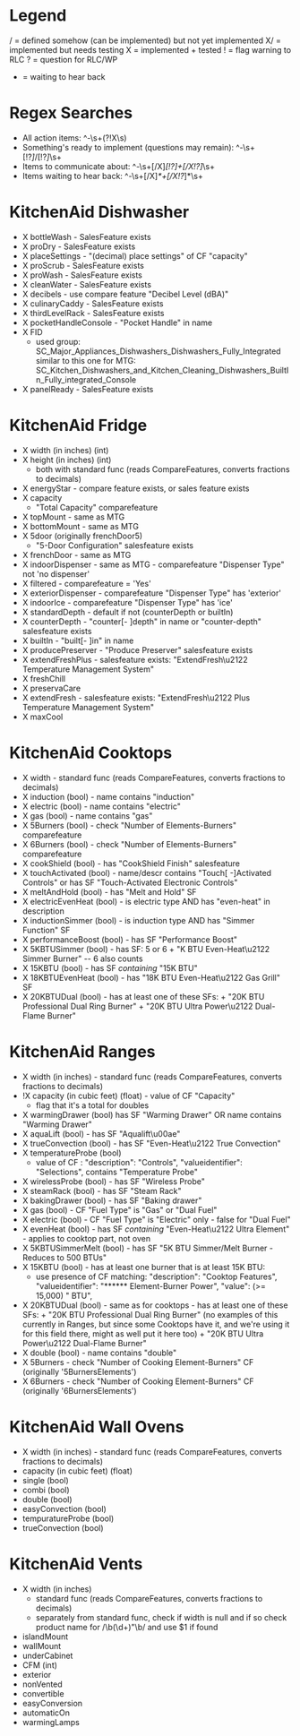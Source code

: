 # Legend
/ = defined somehow (can be implemented) but not yet implemented
X/ = implemented but needs testing
X = implemented + tested
! = flag warning to RLC
? = question for RLC/WP
* = waiting to hear back

# Regex Searches

- All action items: ^-\s+(?!X\s)
- Something's ready to implement (questions may remain): ^-\s+[!?*]*/[!?*]*\s+
- Items to communicate about: ^-\s+[/X]*[!?]+[/X!?]*\s+
- Items waiting to hear back: ^-\s+[/X]*\*+[/X!?*]*\s+

# KitchenAid Dishwasher
- X bottleWash - SalesFeature exists
- X proDry - SalesFeature exists
- X placeSettings - "(decimal) place settings" of CF "capacity"
- X proScrub - SalesFeature exists
- X proWash - SalesFeature exists
- X cleanWater - SalesFeature exists
- X decibels - use compare feature "Decibel Level (dBA)"
- X culinaryCaddy - SalesFeature exists
- X thirdLevelRack - SalesFeature exists
- X pocketHandleConsole - "Pocket Handle" in name
- X FID
    + used group:
        SC_Major_Appliances_Dishwashers_Dishwashers_Fully_Integrated
        similar to this one for MTG:
        SC_Kitchen_Dishwashers_and_Kitchen_Cleaning_Dishwashers_BuiltIn_Fully_integrated_Console
- X panelReady - SalesFeature exists

# KitchenAid Fridge
- X width (in inches) (int)
- X height (in inches) (int)
    + both with standard func (reads CompareFeatures, converts fractions to decimals)
- X energyStar - compare feature exists, or sales feature exists
- X capacity
    + "Total Capacity" comparefeature
- X topMount - same as MTG
- X bottomMount - same as MTG
- X 5door (originally frenchDoor5)
    + "5-Door Configuration" salesfeature exists
- X frenchDoor - same as MTG
- X indoorDispenser - same as MTG - comparefeature "Dispenser Type" not 'no dispenser'
- X filtered - comparefeature = 'Yes'
- X exteriorDispenser - comparefeature "Dispenser Type" has 'exterior'
- X indoorIce - comparefeature "Dispenser Type" has 'ice'
- X standardDepth - default if not (counterDepth or builtIn)
- X counterDepth - "counter[- ]depth" in name or "counter-depth" salesfeature exists
- X builtIn - "built[- ]in" in name
- X producePreserver - "Produce Preserver" salesfeature exists
- X extendFreshPlus - salesfeature exists: "ExtendFresh\u2122 Temperature Management System"
- X freshChill
- X preservaCare 
- X extendFresh - salesfeature exists: "ExtendFresh\u2122 Plus Temperature Management System"
- X maxCool

# KitchenAid Cooktops
- X width - standard func (reads CompareFeatures, converts fractions to decimals)
- X induction (bool) - name contains "induction"
- X electric (bool) - name contains "electric"
- X gas (bool) - name contains "gas"
- X 5Burners (bool)  - check "Number of Elements-Burners" comparefeature
- X 6Burners (bool) - check "Number of Elements-Burners" comparefeature
- X cookShield (bool) - has "CookShield Finish" salesfeature
- X touchActivated (bool) - name/descr contains "Touch[ -]Activated Controls" or has SF "Touch-Activated Electronic Controls"
- X meltAndHold (bool) - has "Melt and Hold" SF
- X electricEvenHeat (bool) - is electric type AND has "even-heat" in description
- X inductionSimmer (bool) - is induction type AND has "Simmer Function" SF
- X performanceBoost (bool) - has SF "Performance Boost"
- X 5KBTUSimmer (bool) - has SF: 5 or 6 + "K BTU Even-Heat\u2122 Simmer Burner" -- 6 also counts
- X 15KBTU (bool) - has SF _containing_ "15K BTU"
- X 18KBTUEvenHeat (bool) - has "18K BTU Even-Heat\u2122 Gas Grill" SF
- X 20KBTUDual (bool) - has at least one of these SFs:
        + "20K BTU Professional Dual Ring Burner"
        + "20K BTU Ultra Power\u2122 Dual-Flame Burner"

# KitchenAid Ranges
- X width (in inches) - standard func (reads CompareFeatures, converts fractions to decimals)
- !X capacity (in cubic feet) (float) - value of CF "Capacity"
    + flag that it's a total for doubles
- X warmingDrawer (bool) has SF "Warming Drawer" OR name contains "Warming Drawer"
- X aquaLift (bool) - has SF "Aqualift\u00ae"
- X trueConvection (bool) - has SF "Even-Heat\u2122 True Convection"
- X temperatureProbe (bool)
    +  value of CF :
                        "description": "Controls",
                        "valueidentifier": "Selections",
            contains "Temperature Probe"
- X wirelessProbe (bool) - has SF "Wireless Probe"
- X steamRack (bool) - has SF "Steam Rack"
- X bakingDrawer (bool) - has SF "Baking drawer"
- X gas (bool) - CF "Fuel Type" is "Gas" or "Dual Fuel"
- X electric (bool) - CF "Fuel Type" is "Electric" only - false for "Dual Fuel"
- X evenHeat (bool) - has SF _containing_ "Even-Heat\u2122 Ultra Element" - applies to cooktop part, not oven
- X 5KBTUSimmerMelt (bool) - has SF "5K BTU Simmer\/Melt Burner - Reduces to 500 BTUs"
- X 15KBTU (bool) - has at least one burner that is at least 15K BTU:
    + use presence of CF matching:
        "description": "Cooktop Features",
        "valueidentifier": "****** Element-Burner Power",
        "value": (>= 15,000) " BTU",
- X 20KBTUDual (bool) - same as for cooktops - has at least one of these SFs:
        + "20K BTU Professional Dual Ring Burner" (no examples of this currently in Ranges, but since some Cooktops have it, and we're using it for this field there, might as well put it here too)
        + "20K BTU Ultra Power\u2122 Dual-Flame Burner"
- X double (bool) - name contains "double"
- X 5Burners - check "Number of Cooking Element-Burners" CF (originally '5BurnersElements')
- X 6Burners - check "Number of Cooking Element-Burners" CF (originally '6BurnersElements')


# KitchenAid Wall Ovens
- X width (in inches) - standard func (reads CompareFeatures, converts fractions to decimals)
- capacity (in cubic feet) (float) 
- single (bool)
- combi (bool)
- double (bool)
- easyConvection (bool)  
- tempuratureProbe (bool)
- trueConvection (bool)


# KitchenAid Vents
- X width (in inches)
    + standard func (reads CompareFeatures, converts fractions to decimals)
    + separately from standard func, check if width is null and if so check product name for /\b(\d+)"\b/ and use $1 if found
- islandMount
- wallMount
- underCabinet 
- CFM (int)
- exterior
- nonVented
- convertible
- easyConversion
- automaticOn
- warmingLamps

